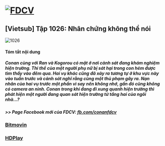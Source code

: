 # [![FDCV](https://user-images.githubusercontent.com/75318518/142803511-f5c20d56-47eb-4f2a-b63f-6b9b169c295b.png)](https://admin1509.github.io/fdcvteam.blogspot.com/)
## [Vietsub] Tập 1026: Nhân chứng không thể nói
![1026](https://user-images.githubusercontent.com/75318518/143765454-928a424f-f622-487f-94eb-ed306e9c1d73.jpg)

#### Tóm tắt nội dung
##### Conan cùng với Ran và Kogorou có mặt ở nơi cảnh sát đang khám nghiệm hiện trường. Thi thể của một người phụ nữ bị sát hại trong con hẻm được tìm thấy vào đêm qua. Hai vụ khác cũng đã xảy ra tương tự ở khu vực này vào tuần trước và cảnh sát nghĩ rằng cùng một thủ phạm gây ra. Nạn nhân của hai vụ trước một phần vì say nên không nhớ, gần đó cũng không có camera an ninh. Conan trong khi đang đi xung quanh hiện trường thì phát hiện một người đang quan sát hiện trường từ tầng hai của ngôi nhà...?
##### >> Page Facebook mới của FDCV: [fb.com/conanfdcv](https://fb.com/conanfdcv)
### [Bitmovin](https://bitmovin.com/demos/stream-test?format=hls&manifest=https://raw.githubusercontent.com/admin1509/admin1509/main/video-5b.gapo.vn/videos/results/a50d57c9-1887-4429-9e77-3f50eac6c664/720p/file.m3u8)
### [HDPlay](https://hdplay.se/?HLSP2P=https://raw.githubusercontent.com/admin1509/admin1509/main/video-5b.gapo.vn/videos/results/a50d57c9-1887-4429-9e77-3f50eac6c664/720p/file.m3u8)
